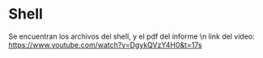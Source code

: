 # Shell
Se encuentran los archivos del shell, y el pdf del informe \n
link del video: https://www.youtube.com/watch?v=DgykQVzY4H0&t=17s 

